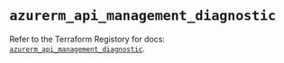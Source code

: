 # `azurerm_api_management_diagnostic`

Refer to the Terraform Registory for docs: [`azurerm_api_management_diagnostic`](https://registry.terraform.io/providers/hashicorp/azurerm/3.77.0/docs/resources/api_management_diagnostic).
